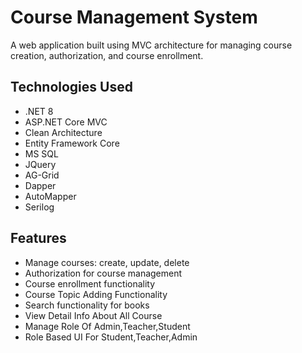 # Course Management System

A web application built using MVC architecture for managing course creation, authorization, and course enrollment.

## Technologies Used

- .NET 8
- ASP.NET Core MVC
- Clean Architecture
- Entity Framework Core
- MS SQL
- JQuery
- AG-Grid
- Dapper
- AutoMapper
- Serilog

## Features

- Manage courses: create, update, delete
- Authorization for course management
- Course enrollment functionality
- Course Topic Adding Functionality
- Search functionality for books
- View Detail Info About All Course
- Manage Role Of Admin,Teacher,Student
- Role Based UI For Student,Teacher,Admin
